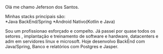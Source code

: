 <p align="left">
Olá me chamo Jeferson dos Santos.
<p>
<p align="left">  
Minhas stacks principais são: </br>
*Java BackEnd/Spring
*Android Nativo(Kotlin e Java)
</p  
*Bancos de dados relacionais (Postgres, MySQL, Firebird e Oracle) & Relatórios com acessos diretos a banco formatados com PHP, Excel, Jasper, Report Builder.
*BackEnd com Node.js e PHP.
</p>
Sou um profissionao esforçado e compelto.
Já passei por quase todos os setores , implantação  e treinamento de software e hardware, datacenters e adm em servidores linux e microsoft.
Hoje desenvolvo BackEnd com Java/Spring, Banco e relatórios com Postgres e Jasper.
